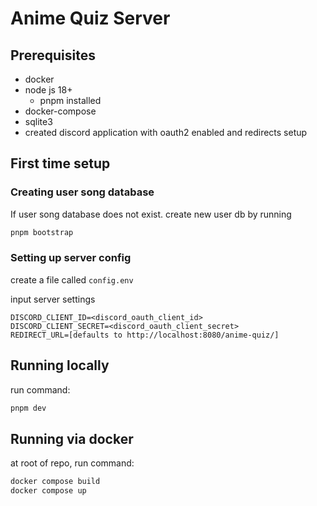 # Anime Quiz Server

## Prerequisites
- docker
- node js 18+
  - pnpm installed
- docker-compose
- sqlite3
- created discord application with oauth2 enabled and redirects setup

## First time setup

### Creating user song database
If user song database does not exist. create new user db by running
```bash
pnpm bootstrap
```

### Setting up server config
create a file called `config.env`

input server settings
```dotenv
DISCORD_CLIENT_ID=<discord_oauth_client_id>
DISCORD_CLIENT_SECRET=<discord_oauth_client_secret>
REDIRECT_URL=[defaults to http://localhost:8080/anime-quiz/]
```

## Running locally
run command:
```bash
pnpm dev
```

## Running via docker
at root of repo, run command:
```bash
docker compose build
docker compose up
```
